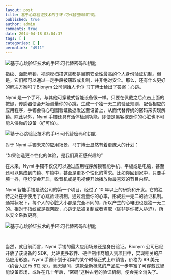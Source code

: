 ```yaml
---
layout: post
title: 基于心跳验证技术的手环:可代替密码和钥匙
published: true
author: admin
comments: true
date: 2014-04-18 03:04:37
tags: [ ]
categories: [ ]
permalink: "4911"
---
```

![基于心跳验证技术的手环:可代替密码和钥匙][1]

指纹、面部解锁，视网膜扫描这些都是目前安全性最高的个人身份验证机制。但是，它们都可以通过一定手段被窃取或复制，并非绝对安全。那么，还有什么更好的解决方案吗？Bionym 公司创始人卡尔·马丁博士给出了答案：心跳。

Nymi 是一个手环，与其他可穿戴式智能设备很一样。只要在佩戴之后点击上面的按键，传感器便会开始测量你的心跳，生成一个独一无二的验证规则，配合相应的应用程序，手镯会将心电图验证数据发送至设备上，从而代替传统的密码来实现解锁。除此以外，Nymi 手镯还具有活体检测功能，即便是黑客挖走你的心脏也不可能入侵你的设备（好可怕）。

![基于心跳验证技术的手环:可代替密码和钥匙][2]

对于 Nymi 手镯未来的应用场景，马丁博士显然有着更庞大的计划：

“如果创造更个性化的体验，是我们真正感兴趣的”

在未来，Nymi 手镯不仅仅可以通过应用程序解锁智能手机、平板或是电脑，甚至还可以集成到门锁、车锁中，甚至是更多个性化的需求。比如你回到家中，只要手腕一抖，电灯便会开启，收音机或是电视便开始播放你最喜欢的节目内容。

Nymi 智能手镯是该公司的第一个项目，经过了 10 年以上的研究和开发。它的独特之处在于使用了心跳验证机制，通过测量你的心率，形成独一无二的验证机制。通常状况下，每个人的心脏大小都是完全不同的，所以产生的心电图也是独一无二的。相对于指纹或是视网膜，心跳无法被复制或者盗取（除非是你被人胁迫），所以安全系数更高。

![基于心跳验证技术的手环:可代替密码和钥匙][3]

&nbsp;

当然，就目前而言，Nymi 手镯的最大应用场景还是身份验证。Bionym 公司已经开放了该设备的 SDK，允许更多软件、硬件制作商加入到项目中，实现相关的产品应用形态。Nymi 手镯计划于明年的某个时候正式上市销售，价格为 99 美元（约合人民币 612 元）。毫无疑问，这款全新概念的产品进一步丰富了可穿戴式智能设备市场，或许在几十年后，“密码”这种古老的验证机制，便会完全消失了。

 [1]: http://yongz.com/yz/wp-content/uploads/2014/04/586dd4572cf352f0894ac1a1f24be43f.jpg "91757078.jpg"
 [2]: http://yongz.com/yz/wp-content/uploads/2014/04/3a04946bcbd49f4de2db436114e19a6c.jpg "91757079.jpg"
 [3]: http://yongz.com/yz/wp-content/uploads/2014/04/71073010999c96fd8cc2b1b1dfb158af.jpg "91757080.jpg"